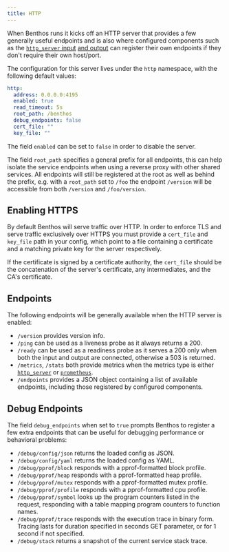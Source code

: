 ```yaml
---
title: HTTP
---
```


When Benthos runs it kicks off an HTTP server that provides a few generally useful endpoints and is also where configured components such as the [`http_server` input][inputs.http_server] [and output][outputs.http_server] can register their own endpoints if they don't require their own host/port.

The configuration for this server lives under the `http` namespace, with the following default values:

```yaml
http:
  address: 0.0.0.0:4195
  enabled: true
  read_timeout: 5s
  root_path: /benthos
  debug_endpoints: false
  cert_file: ""
  key_file: ""
```

The field `enabled` can be set to `false` in order to disable the server.

The field `root_path` specifies a general prefix for all endpoints, this can help isolate the service endpoints when using a reverse proxy with other shared services. All endpoints will still be registered at the root as well as behind the prefix, e.g. with a `root_path` set to `/foo` the endpoint `/version` will be accessible from both `/version` and `/foo/version`.

## Enabling HTTPS

By default Benthos will serve traffic over HTTP. In order to enforce TLS and serve traffic exclusively over HTTPS you must provide a `cert_file` and `key_file` path in your config, which point to a file containing a certificate and a matching private key for the server respectively.

If the certificate is signed by a certificate authority, the `cert_file` should be the concatenation of the server's certificate, any intermediates, and the CA's certificate.

## Endpoints

The following endpoints will be generally available when the HTTP server is enabled:

- `/version` provides version info.
- `/ping` can be used as a liveness probe as it always returns a 200.
- `/ready` can be used as a readiness probe as it serves a 200 only when both the input and output are connected, otherwise a 503 is returned.
- `/metrics`, `/stats` both provide metrics when the metrics type is either [`http_server`][metrics.http_server] or [`prometheus`][metrics.prometheus].
- `/endpoints` provides a JSON object containing a list of available endpoints, including those registered by configured components.

## Debug Endpoints

The field `debug_endpoints` when set to `true` prompts Benthos to register a few extra endpoints that can be useful for debugging performance or behavioral problems:

- `/debug/config/json` returns the loaded config as JSON.
- `/debug/config/yaml` returns the loaded config as YAML.
- `/debug/pprof/block` responds with a pprof-formatted block profile.
- `/debug/pprof/heap` responds with a pprof-formatted heap profile.
- `/debug/pprof/mutex` responds with a pprof-formatted mutex profile.
- `/debug/pprof/profile` responds with a pprof-formatted cpu profile.
- `/debug/pprof/symbol` looks up the program counters listed in the request, responding with a table mapping program counters to function names.
- `/debug/pprof/trace` responds with the execution trace in binary form. Tracing lasts for duration specified in seconds GET parameter, or for 1 second if not specified.
- `/debug/stack` returns a snapshot of the current service stack trace.

[inputs.http_server]: /docs/components/inputs/http_server
[outputs.http_server]: /docs/components/outputs/http_server
[metrics.http_server]: /docs/components/metrics/http_server
[metrics.prometheus]: /docs/components/metrics/prometheus
